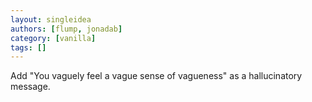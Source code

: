 ```yaml
---
layout: singleidea
authors: [flump, jonadab]
category: [vanilla]
tags: []
---
```

Add "You vaguely feel a vague sense of vagueness" as a hallucinatory message.
